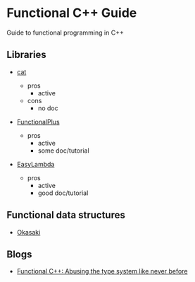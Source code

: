 # Functional C++ Guide
Guide to functional programming in C++


## Libraries
* [cat](https://github.com/cat/cat)
  - pros
    - active
  - cons
    - no doc
* [FunctionalPlus](https://github.com/yuhangwang/FunctionalPlus)
  - pros
    - active
    - some doc/tutorial
    
* [EasyLambda](https://github.com/haptork/easyLambda)
  - pros
    - active
    - good doc/tutorial
 
## Functional data structures
* [Okasaki](https://github.com/BartoszMilewski/Okasaki)


## Blogs
* [Functional C++: Abusing the type system like never before](https://functionalcpp.wordpress.com/)
